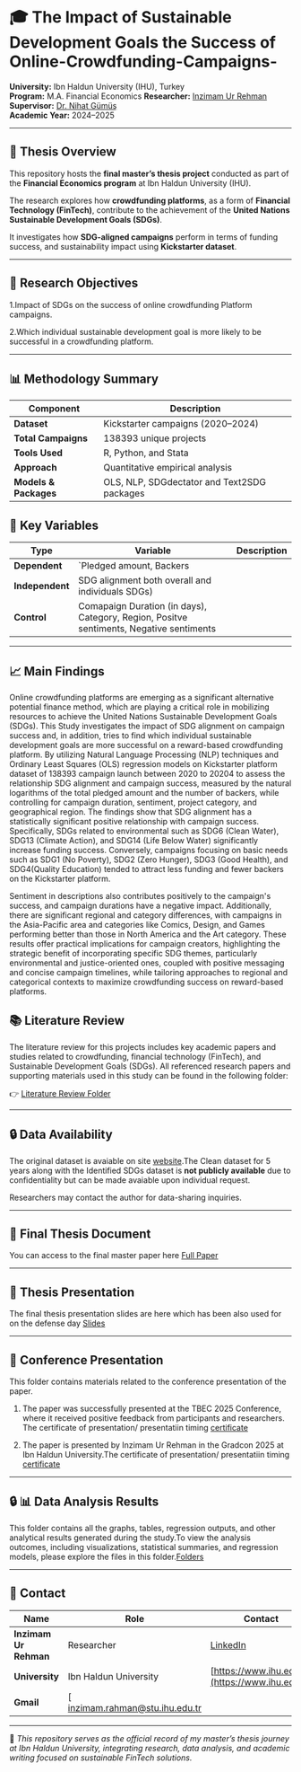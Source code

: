 # 🎓 The Impact of Sustainable Development Goals the Success of Online-Crowdfunding-Campaigns-
**University:** Ibn Haldun University (IHU), Turkey  
**Program:** M.A. Financial Economics 
**Researcher:** [Inzimam Ur Rehman](https://www.linkedin.com/in/inzimam-ur-rehman)
**Supervisor:** [Dr. Nihat Gümüş](https://www.linkedin.com/in/nihatgumus)  
**Academic Year:** 2024–2025  

---

## 📘 Thesis Overview  
This repository hosts the **final master’s thesis project** conducted as part of the **Financial Economics program** at Ibn Haldun University (IHU).  

The research explores how **crowdfunding platforms**, as a form of **Financial Technology (FinTech)**, contribute to the achievement of the **United Nations Sustainable Development Goals (SDGs)**.  

It investigates how **SDG-aligned campaigns** perform in terms of funding success, and sustainability impact using **Kickstarter dataset**.

---

## 🧠 Research Objectives  
1.Impact of SDGs on the success of online crowdfunding Platform campaigns.

2.Which individual sustainable development goal is more likely to be successful 
in a crowdfunding platform.  

---

## 📊 Methodology Summary  

| Component | Description |
|------------|-------------|
| **Dataset** | Kickstarter campaigns (2020–2024) |
| **Total Campaigns** | 138393 unique projects |
| **Tools Used** | R, Python, and Stata |
| **Approach** | Quantitative empirical analysis |
| **Models & Packages** | OLS, NLP, SDGdectator and Text2SDG packages |



## 🧮 Key Variables  

| Type | Variable | Description |
|------|-----------|-------------|
| **Dependent** | `Pledged amount, Backers |
| **Independent** |  SDG alignment both overall and individuals SDGs) |
| **Control** | Comapaign Duration (in days), Category, Region, Positve sentiments, Negative sentiments |

---

## 📈 Main Findings  
Online crowdfunding platforms are emerging as a significant alternative potential finance method, which are playing a critical role in mobilizing resources to achieve 
the United Nations Sustainable Development Goals (SDGs). This Study investigates the impact of SDG alignment on campaign success and, in 
addition, tries to find which individual sustainable development goals are more successful on a reward-based crowdfunding platform. By utilizing Natural Language Processing (NLP) techniques and Ordinary Least Squares (OLS) regression models on Kickstarter platform dataset of 138393 campaign launch between 2020 to 20204 to assess the relationship SDG alignment and campaign success, measured by the natural logarithms of the total pledged amount and the number of backers, while controlling for campaign duration, sentiment, project category, and geographical region.  The findings show that SDG alignment has a statistically significant positive relationship with campaign success. Specifically, SDGs related to environmental such as SDG6 (Clean Water), SDG13 (Climate Action), and SDG14 (Life Below Water) 
significantly increase funding success. Conversely, campaigns focusing on basic needs such as SDG1 (No Poverty), SDG2 (Zero Hunger), SDG3 (Good Health), and SDG4(Quality Education) tended to attract less funding and fewer backers on the Kickstarter platform.

Sentiment in descriptions also contributes positively to the campaign's success, and campaign durations have a negative impact. Additionally, there are significant regional 
and category differences, with campaigns in the Asia-Pacific area and categories like Comics, Design, and Games performing better than those in North America and the 
Art category. 
These results offer practical implications for campaign creators, highlighting the strategic benefit of incorporating specific SDG themes, particularly environmental and 
justice-oriented ones, coupled with positive messaging and concise campaign timelines, while tailoring approaches to regional and categorical contexts to maximize crowdfunding success on reward-based platforms.  

## 📚 Literature Review

The literature review for this projects includes key academic papers and studies related to crowdfunding, financial technology (FinTech), and Sustainable Development Goals (SDGs).
All referenced research papers and supporting materials used in this study can be found in the following folder:

👉  [Literature Review Folder](https://drive.google.com/drive/folders/1P1wjE4TA6ZPSg-4fTFmFxGDthVcJIjli?usp=sharing)

---

## 🔒 Data Availability  
The original dataset is avaiable on site  [website](https://webrobots.io/kickstarter-datasets).The Clean dataset for 5 years along with the Identified SDGs dataset is  **not publicly available** due to confidentiality but can be made avaiable upon individual request.

Researchers may contact the author for data-sharing inquiries.  

---

## 📄 Final Thesis Document  
 You can access to the final master paper here  [Full Paper](https://drive.google.com/file/d/1y_6YWloXtVQPNe47VXvJR1AHhUXCPMz2/view?usp=sharing)

---

## 🎥 Thesis Presentation  
The final thesis presentation slides are here which has been also used for on the defense day [Slides](https://docs.google.com/presentation/d/1Ei_O9vQudrWSqzTUPHwvE4NAczUHAGGA/edit?usp=sharing&ouid=109295301478660362224&rtpof=true&sd=true)

---

## 🎤 Conference Presentation

This folder contains materials related to the conference presentation of the paper.

1. The paper was successfully presented at the TBEC 2025 Conference, where it received positive feedback from participants and researchers. The certificate of presentation/ presentatiin timing [certificate](https://drive.google.com/file/d/1iTbUbyg9zAjYb5_FovJWGUfuO8qK8DQY/view?usp=sharing)


2. The paper is presented by Inzimam Ur Rehman in the Gradcon 2025 at Ibn Haldun University.The certificate of presentation/ presentatiin timing [certificate](https://www.linkedin.com/in/inzimam-ur-rehman/details/certifications/1749643983592/single-media-viewer/?profileId=ACoAAC7uW_kB_OfQEiCXZ3aqYwzXIYxyEuKcrfU)

---
## 🔒 📊 Data Analysis Results
This folder contains all the graphs, tables, regression outputs, and other analytical results generated during the study.To view the analysis outcomes, including visualizations, statistical summaries, and regression models, please explore the files in this folder.[Folders](https://drive.google.com/drive/folders/1C9-N97piGszvWEQxatPURUPoDGBNLbJQ?usp=sharing)

---
## 🧭 Contact  

| Name | Role | Contact |
|------|------|----------|
| **Inzimam Ur Rehman** | Researcher | [LinkedIn](https://www.linkedin.com/in/inzimam-ur-rehman) |
| **University** | Ibn Haldun University | [https://www.ihu.edu.tr](https://www.ihu.edu.tr) |
| **Gmail** | [ inzimam.rahman@stu.ihu.edu.tr |
---

📍 *This repository serves as the official record of my master’s thesis journey at Ibn Haldun University, integrating research, data analysis, and academic writing focused on sustainable FinTech solutions.*


